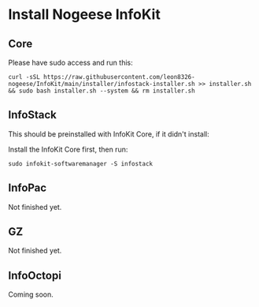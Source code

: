 # Install Nogeese InfoKit
## Core
Please have sudo access and run this:

```
curl -sSL https://raw.githubusercontent.com/leon8326-nogeese/InfoKit/main/installer/infostack-installer.sh >> installer.sh && sudo bash installer.sh --system && rm installer.sh
```

## InfoStack
This should be preinstalled with InfoKit Core, if it didn't install:

Install the InfoKit Core first, then run:

```
sudo infokit-softwaremanager -S infostack
```

## InfoPac
Not finished yet.
## GZ
Not finished yet.
## InfoOctopi
Coming soon.
